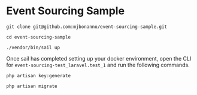 # Event Sourcing Sample

```git clone git@github.com:mjbonanno/event-sourcing-sample.git```

```cd event-sourcing-sample```

```./vendor/bin/sail up```

Once sail has completed setting up your docker environment, open the CLI for `event-sourcing-test_laravel.test_1` and run the following commands.

```php artisan key:generate```

```php artisan migrate```

